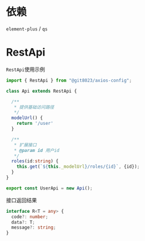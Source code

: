 # 依赖
`element-plus` / `qs`

# RestApi
`RestApi`使用示例
```ts
import { RestApi } from "@git8023/axios-config";

class Api extends RestApi {

  /**
   * 提供基础访问路径
   */
  modelUrl() {
    return '/user'
  }

  /**
   * 扩展接口
   * @param id 用户id
   */
  roles(id:string) {
    this.get(`${this._modelUrl}/roles/{id}`, {id});
  }
}

export const UserApi = new Api();
```
接口返回结果
```ts
interface R<T = any> {
  code?: number;
  data?: T;
  message?: string;
}
```
